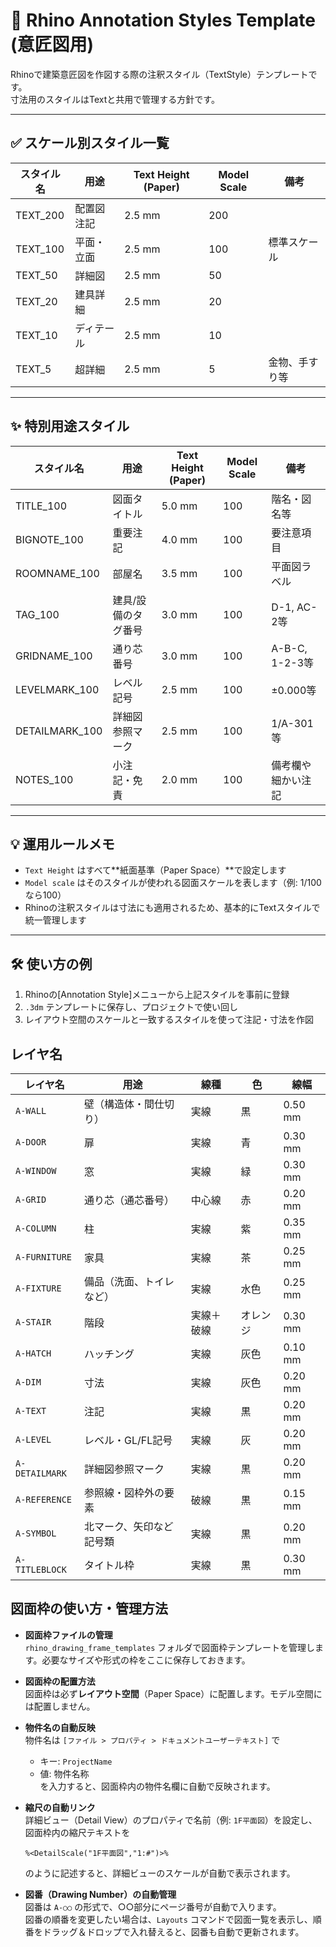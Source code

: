 # 📝 Rhino Annotation Styles Template (意匠図用)

Rhinoで建築意匠図を作図する際の注釈スタイル（TextStyle）テンプレートです。  
寸法用のスタイルはTextと共用で管理する方針です。

---

## ✅ スケール別スタイル一覧

| スタイル名  | 用途         | Text Height (Paper) | Model Scale | 備考 |
|-------------|--------------|----------------------|--------------|------|
| TEXT_200    | 配置図注記   | 2.5 mm               | 200          |      |
| TEXT_100    | 平面・立面   | 2.5 mm               | 100          | 標準スケール |
| TEXT_50     | 詳細図       | 2.5 mm               | 50           |      |
| TEXT_20     | 建具詳細     | 2.5 mm               | 20           |      |
| TEXT_10     | ディテール   | 2.5 mm               | 10           |      |
| TEXT_5      | 超詳細       | 2.5 mm               | 5            | 金物、手すり等 |

---

## ✨ 特別用途スタイル

| スタイル名        | 用途                  | Text Height (Paper) | Model Scale | 備考 |
|--------------------|------------------------|----------------------|--------------|------|
| TITLE_100          | 図面タイトル           | 5.0 mm               | 100          | 階名・図名等 |
| BIGNOTE_100        | 重要注記               | 4.0 mm               | 100          | 要注意項目 |
| ROOMNAME_100       | 部屋名                 | 3.5 mm               | 100          | 平面図ラベル |
| TAG_100            | 建具/設備のタグ番号    | 3.0 mm               | 100          | D-1, AC-2等 |
| GRIDNAME_100       | 通り芯番号             | 3.0 mm               | 100          | A-B-C, 1-2-3等 |
| LEVELMARK_100      | レベル記号             | 2.5 mm               | 100          | ±0.000等 |
| DETAILMARK_100     | 詳細図参照マーク       | 2.5 mm               | 100          | 1/A-301等 |
| NOTES_100          | 小注記・免責           | 2.0 mm               | 100          | 備考欄や細かい注記 |

---

## 💡 運用ルールメモ

- `Text Height` はすべて**紙面基準（Paper Space）**で設定します
- `Model scale` はそのスタイルが使われる図面スケールを表します（例: 1/100なら100）
- Rhinoの注釈スタイルは寸法にも適用されるため、基本的にTextスタイルで統一管理します

---

## 🛠 使い方の例

1. Rhinoの[Annotation Style]メニューから上記スタイルを事前に登録
2. `.3dm` テンプレートに保存し、プロジェクトで使い回し
3. レイアウト空間のスケールと一致するスタイルを使って注記・寸法を作図

## レイヤ名
| レイヤ名           | 用途           | 線種    | 色    | 線幅      |
| -------------- | ------------ | ----- | ---- | ------- |
| `A-WALL`       | 壁（構造体・間仕切り）  | 実線    | 黒    | 0.50 mm |
| `A-DOOR`       | 扉            | 実線    | 青    | 0.30 mm |
| `A-WINDOW`     | 窓            | 実線    | 緑    | 0.30 mm |
| `A-GRID`       | 通り芯（通芯番号）    | 中心線   | 赤    | 0.20 mm |
| `A-COLUMN`     | 柱            | 実線    | 紫    | 0.35 mm |
| `A-FURNITURE`  | 家具           | 実線    | 茶    | 0.25 mm |
| `A-FIXTURE`    | 備品（洗面、トイレなど） | 実線    | 水色   | 0.25 mm |
| `A-STAIR`      | 階段           | 実線＋破線 | オレンジ | 0.30 mm |
| `A-HATCH`      | ハッチング        | 実線    | 灰色   | 0.10 mm |
| `A-DIM`        | 寸法           | 実線    | 灰色   | 0.20 mm |
| `A-TEXT`       | 注記           | 実線    | 黒    | 0.20 mm |
| `A-LEVEL`      | レベル・GL/FL記号  | 実線    | 灰    | 0.20 mm |
| `A-DETAILMARK` | 詳細図参照マーク     | 実線    | 黒    | 0.20 mm |
| `A-REFERENCE`  | 参照線・図枠外の要素   | 破線    | 黒    | 0.15 mm |
| `A-SYMBOL`     | 北マーク、矢印など記号類 | 実線    | 黒    | 0.20 mm |
| `A-TITLEBLOCK` | タイトル枠        | 実線    | 黒    | 0.30 mm |

## 図面枠の使い方・管理方法

- **図面枠ファイルの管理**  
    `rhino_drawing_frame_templates` フォルダで図面枠テンプレートを管理します。必要なサイズや形式の枠をここに保存しておきます。

- **図面枠の配置方法**  
    図面枠は必ず**レイアウト空間**（Paper Space）に配置します。モデル空間には配置しません。

- **物件名の自動反映**  
    物件名は `[ファイル > プロパティ > ドキュメントユーザーテキスト]` で  
    - キー: `ProjectName`  
    - 値: 物件名称  
    を入力すると、図面枠内の物件名欄に自動で反映されます。

- **縮尺の自動リンク**  
    詳細ビュー（Detail View）のプロパティで名前（例: `1F平面図`）を設定し、  
    図面枠内の縮尺テキストを  
    ```
    %<DetailScale("1F平面図","1:#")>%
    ```
    のように記述すると、詳細ビューのスケールが自動で表示されます。

- **図番（Drawing Number）の自動管理**  
    図番は `A-○○` の形式で、○○部分にページ番号が自動で入ります。  
    図番の順番を変更したい場合は、`Layouts` コマンドで図面一覧を表示し、順番をドラッグ＆ドロップで入れ替えると、図番も自動で更新されます。